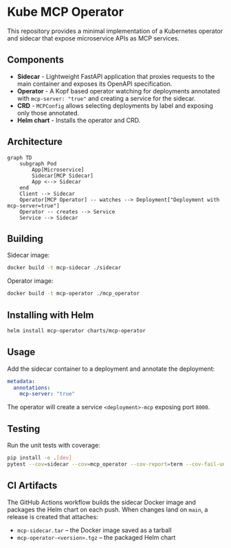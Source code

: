 # Kube MCP Operator

This repository provides a minimal implementation of a Kubernetes operator and sidecar that expose microservice APIs as MCP services.

## Components

- **Sidecar** - Lightweight FastAPI application that proxies requests to the main container and exposes its OpenAPI specification.
- **Operator** - A Kopf based operator watching for deployments annotated with `mcp-server: "true"` and creating a service for the sidecar.
- **CRD** - `MCPConfig` allows selecting deployments by label and exposing only those annotated.
- **Helm chart** - Installs the operator and CRD.

## Architecture

```mermaid
graph TD
    subgraph Pod
        App[Microservice]
        Sidecar[MCP Sidecar]
        App <--> Sidecar
    end
    Client --> Sidecar
    Operator[MCP Operator] -- watches --> Deployment["Deployment with mcp-server=true"]
    Operator -- creates --> Service
    Service --> Sidecar
```

## Building

Sidecar image:
```bash
docker build -t mcp-sidecar ./sidecar
```

Operator image:
```bash
docker build -t mcp-operator ./mcp_operator
```

## Installing with Helm

```bash
helm install mcp-operator charts/mcp-operator
```

## Usage

Add the sidecar container to a deployment and annotate the deployment:

```yaml
metadata:
  annotations:
    mcp-server: "true"
```

The operator will create a service `<deployment>-mcp` exposing port `8000`.

## Testing

Run the unit tests with coverage:

```bash
pip install -e .[dev]
pytest --cov=sidecar --cov=mcp_operator --cov-report=term --cov-fail-under=80
```

## CI Artifacts

The GitHub Actions workflow builds the sidecar Docker image and packages the
Helm chart on each push. When changes land on `main`, a release is created that
attaches:

- `mcp-sidecar.tar` – the Docker image saved as a tarball
- `mcp-operator-<version>.tgz` – the packaged Helm chart
